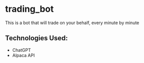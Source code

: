 # trading_bot
This is a bot that will trade on your behalf, every minute by minute

## Technologies Used:
* ChatGPT
* Alpaca API

